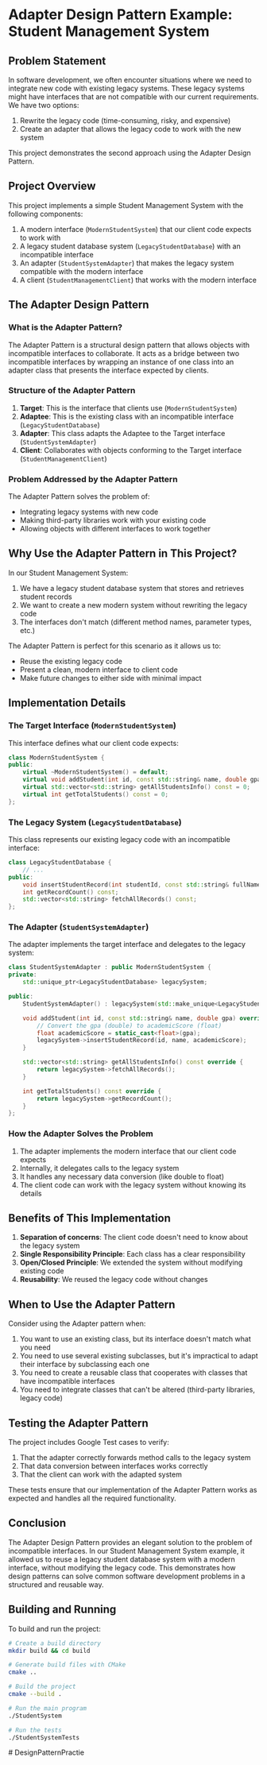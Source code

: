# Adapter Design Pattern Example: Student Management System

## Problem Statement

In software development, we often encounter situations where we need to integrate new code with existing legacy systems. These legacy systems might have interfaces that are not compatible with our current requirements. We have two options:

1. Rewrite the legacy code (time-consuming, risky, and expensive)
2. Create an adapter that allows the legacy code to work with the new system

This project demonstrates the second approach using the Adapter Design Pattern.

## Project Overview

This project implements a simple Student Management System with the following components:

1. A modern interface (`ModernStudentSystem`) that our client code expects to work with
2. A legacy student database system (`LegacyStudentDatabase`) with an incompatible interface
3. An adapter (`StudentSystemAdapter`) that makes the legacy system compatible with the modern interface
4. A client (`StudentManagementClient`) that works with the modern interface

## The Adapter Design Pattern

### What is the Adapter Pattern?

The Adapter Pattern is a structural design pattern that allows objects with incompatible interfaces to collaborate. It acts as a bridge between two incompatible interfaces by wrapping an instance of one class into an adapter class that presents the interface expected by clients.

### Structure of the Adapter Pattern

1. **Target**: This is the interface that clients use (`ModernStudentSystem`)
2. **Adaptee**: This is the existing class with an incompatible interface (`LegacyStudentDatabase`)
3. **Adapter**: This class adapts the Adaptee to the Target interface (`StudentSystemAdapter`)
4. **Client**: Collaborates with objects conforming to the Target interface (`StudentManagementClient`)

### Problem Addressed by the Adapter Pattern

The Adapter Pattern solves the problem of:
- Integrating legacy systems with new code
- Making third-party libraries work with your existing code
- Allowing objects with different interfaces to work together

## Why Use the Adapter Pattern in This Project?

In our Student Management System:

1. We have a legacy student database system that stores and retrieves student records
2. We want to create a new modern system without rewriting the legacy code
3. The interfaces don't match (different method names, parameter types, etc.)

The Adapter Pattern is perfect for this scenario as it allows us to:
- Reuse the existing legacy code
- Present a clean, modern interface to client code
- Make future changes to either side with minimal impact

## Implementation Details

### The Target Interface (`ModernStudentSystem`)

This interface defines what our client code expects:

```cpp
class ModernStudentSystem {
public:
    virtual ~ModernStudentSystem() = default;
    virtual void addStudent(int id, const std::string& name, double gpa) = 0;
    virtual std::vector<std::string> getAllStudentsInfo() const = 0;
    virtual int getTotalStudents() const = 0;
};
```

### The Legacy System (`LegacyStudentDatabase`)

This class represents our existing legacy code with an incompatible interface:

```cpp
class LegacyStudentDatabase {
    // ...
public:
    void insertStudentRecord(int studentId, const std::string& fullName, float academicScore);
    int getRecordCount() const;
    std::vector<std::string> fetchAllRecords() const;
};
```

### The Adapter (`StudentSystemAdapter`)

The adapter implements the target interface and delegates to the legacy system:

```cpp
class StudentSystemAdapter : public ModernStudentSystem {
private:
    std::unique_ptr<LegacyStudentDatabase> legacySystem;

public:
    StudentSystemAdapter() : legacySystem(std::make_unique<LegacyStudentDatabase>()) {}

    void addStudent(int id, const std::string& name, double gpa) override {
        // Convert the gpa (double) to academicScore (float)
        float academicScore = static_cast<float>(gpa);
        legacySystem->insertStudentRecord(id, name, academicScore);
    }

    std::vector<std::string> getAllStudentsInfo() const override {
        return legacySystem->fetchAllRecords();
    }

    int getTotalStudents() const override {
        return legacySystem->getRecordCount();
    }
};
```

### How the Adapter Solves the Problem

1. The adapter implements the modern interface that our client code expects
2. Internally, it delegates calls to the legacy system
3. It handles any necessary data conversion (like double to float)
4. The client code can work with the legacy system without knowing its details

## Benefits of This Implementation

1. **Separation of concerns**: The client code doesn't need to know about the legacy system
2. **Single Responsibility Principle**: Each class has a clear responsibility
3. **Open/Closed Principle**: We extended the system without modifying existing code
4. **Reusability**: We reused the legacy code without changes

## When to Use the Adapter Pattern

Consider using the Adapter pattern when:

1. You want to use an existing class, but its interface doesn't match what you need
2. You need to use several existing subclasses, but it's impractical to adapt their interface by subclassing each one
3. You need to create a reusable class that cooperates with classes that have incompatible interfaces
4. You need to integrate classes that can't be altered (third-party libraries, legacy code)

## Testing the Adapter Pattern

The project includes Google Test cases to verify:

1. That the adapter correctly forwards method calls to the legacy system
2. That data conversion between interfaces works correctly
3. That the client can work with the adapted system

These tests ensure that our implementation of the Adapter Pattern works as expected and handles all the required functionality.

## Conclusion

The Adapter Design Pattern provides an elegant solution to the problem of incompatible interfaces. In our Student Management System example, it allowed us to reuse a legacy student database system with a modern interface, without modifying the legacy code. This demonstrates how design patterns can solve common software development problems in a structured and reusable way.

## Building and Running

To build and run the project:

```bash
# Create a build directory
mkdir build && cd build

# Generate build files with CMake
cmake ..

# Build the project
cmake --build .

# Run the main program
./StudentSystem

# Run the tests
./StudentSystemTests
```
#   D e s i g n P a t t e r n P r a c t i e  
 